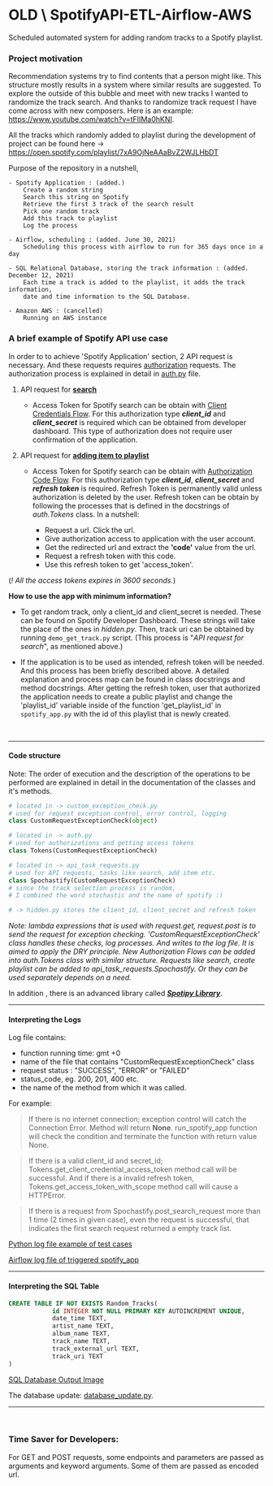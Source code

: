 # OLD \ SpotifyAPI-ETL-Airflow-AWS
Scheduled automated system for adding random tracks to a Spotify playlist.

### **Project motivation** 
Recommendation systems try to find contents that a person might like. This structure mostly results in a system where similar results are suggested. To explore the outside of this bubble and meet with new tracks I wanted to randomize the track search. And thanks to randomize track request I have come across with new composers. Here is an example: https://www.youtube.com/watch?v=tFIIMa0hKNI.

All the tracks which randomly added to playlist during the development of project can be found here -> https://open.spotify.com/playlist/7xA9OjNeAAaBvZ2WJLHbDT

Purpose of the repository in a nutshell,
    
    - Spotify Application : (added.)
        Create a random string  
        Search this string on Spotify
        Retrieve the first 3 track of the search result
        Pick one random track
        Add this track to playlist
        Log the process
    
    - Airflow, scheduling : (added. June 30, 2021)
        Scheduling this process with airflow to run for 365 days once in a day
    
    - SQL Relational Database, storing the track information : (added. December 12, 2021)
        Each time a track is added to the playlist, it adds the track information, 
        date and time information to the SQL Database.
        
    - Amazon AWS : (cancelled)
        Running on AWS instance


### **A brief example of Spotify API use case**

In order to to achieve 'Spotify Application' section, 2 API request is necessary. And these requests requires [authorization](https://developer.spotify.com/documentation/general/guides/authorization-guide/) requests. The authorization process is explained in detail in [auth.py](https://github.com/rootloginson/SpotifyAPI-ETL-Airflow-AWS/blob/master/auth.py) file.

  1. API request for [**search**](https://developer.spotify.com/documentation/web-api/reference/#endpoint-search)
  
      - Access Token for Spotify search can be obtain with [Client Credentials Flow](https://developer.spotify.com/documentation/general/guides/authorization-guide/#client-credentials-flow). For this authorization type ***client_id*** and ***client_secret*** is required which can be obtained from developer dashboard. This type of authorization does not require user confirmation of the application.
      
      
  2. API request for [**adding item to playlist**](https://developer.spotify.com/documentation/web-api/reference/#endpoint-add-tracks-to-playlist)
      - Access Token for Spotify search can be obtain with [Authorization Code Flow](https://developer.spotify.com/documentation/general/guides/authorization-guide/#authorization-code-flow). For this authorization type ***client_id***, ***client_secret*** and ***refresh token*** is required. Refresh Token is permanently valid unless authorization is deleted by the user. Refresh token can be obtain by following the processes that is defined in the docstrings of *auth.Tokens* class. In a nutshell:
      
          - Request a url. Click the url.
          - Give authorization access to application with the user account.
          - Get the redirected url and extract the **'code'** value from the url.
          - Request a refresh token with this code.
          - Use this refresh token to get 'access_token'.
          
(*! All the access tokens expires in 3600 seconds.*)

**How to use the app with minimum information?**

- To get random track, only a client_id and client_secret is needed. These can be found on Spotify Developer Dashboard. These strings will take the place of the ones in *hidden.py*. Then, track uri can be obtained by running ```demo_get_track.py``` script. (This process is "*API request for search*", as mentioned above.)


- If the application is to be used as intended, refresh token will be needed. And this process has been briefly described above. A detailed explanation and process map can be found in class docstrings and method docstrings. After getting the refresh token, user that authorized the application needs to create a public playlist and change the 'playlist_id' variable inside of the function 'get_playlist_id' in ```spotify_app.py``` with the id of this playlist that is newly created.

<p>&nbsp;</p>

---
#### **Code structure**
Note: The order of execution and the description of the operations to be performed are explained in detail in the documentation of the classes and it's methods.

```python
# located in -> custom_exception_check.py
# used for request exception control, error control, logging
class CustomRequestExceptionCheck(object)

# located in -> auth.py
# used for authorizations and getting access tokens 
class Tokens(CustomRequestExceptionCheck)

# located in -> api_task_requests.py
# used for API requests, tasks like search, add item etc. 
class Spochastify(CustomRequestExceptionCheck)  
# since the track selection process is random, 
# I combined the word stochastic and the name of spotify :)

# -> hidden.py stores the client_id, client_secret and refresh token
```
*Note: lambda expressions that is used with request.get, request.post is to send the request for exception checking. 'CustomRequestExceptionCheck' class handles these checks, log processes. And writes to the log file.
It is aimed to apply the DRY principle. New Authorization Flows can be added into auth.Tokens class with similar structure. Requests like search, create playlist can be added to api_task_requests.Spochastify. Or they can be used separately depends on a need.*
    
In addition , there is an advanced library called [***Spotipy Library***](https://spotipy.readthedocs.io/en/2.18.0/).

---
#### **Interpreting the Logs**

Log file contains:

   - function running time: gmt +0 
   - name of the file that contains "CustomRequestExceptionCheck" class
   - request status : "SUCCESS", "ERROR" or "FAILED"
   - status_code, eg. 200, 201, 400 etc.
   - the name of the method from which it was called.

For example:

> If there is no internet connection; exception control will catch the Connection Error. Method will return **None**. run_spotify_app function will check the condition and terminate the function with return value None.
    
> If there is a valid client_id and secret_id; Tokens.get_client_credential_access_token method call will be successful. And if there is a invalid refresh token, Tokens.get_access_token_with_scope method call will cause a HTTPError.

> If there is a request from Spochastify.post_search_request more than 1 time (2 times in given case), even the request is successful, that indicates the first search request returned a empty track list.

[Python log file example of test cases](https://github.com/rootloginson/SpotifyAPI-ETL-Airflow-AWS/blob/master/spotify_app.log)

[Airflow log file of triggered spotify_app](https://raw.githubusercontent.com/rootloginson/SpotifyAPI-ETL-Airflow-AWS/master/airflow_execution_log/airflow_log_triggered_spotify_app.png)

---
#### **Interpreting the SQL Table**
```sql
CREATE TABLE IF NOT EXISTS Random_Tracks(
            id INTEGER NOT NULL PRIMARY KEY AUTOINCREMENT UNIQUE,
            date_time TEXT,
            artist_name TEXT,
            album_name TEXT,
            track_name TEXT,
            track_external_url TEXT,
            track_uri TEXT
)
```
[SQL Database Output Image](https://github.com/rootloginson/SpotifyAPI-ETL-Airflow-AWS/blob/master/sql_database_screenshot/sql_db_ss.png?raw=true)  

The database update: [database_update.py](https://github.com/rootloginson/SpotifyAPI-ETL-Airflow-AWS/blob/master/database_update.py).

---
<p>&nbsp;</p>

### Time Saver for Developers:
For GET and POST requests, some endpoints and parameters are passed as arguments and keyword arguments. Some of them are passed as encoded url.

